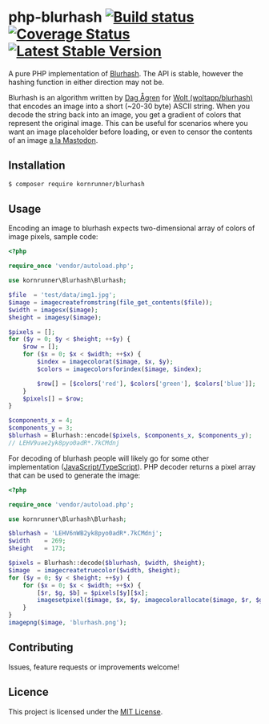 # php-blurhash [![Build status](https://ci.appveyor.com/api/projects/status/y6u407sdctv10xle/branch/master?svg=true)](https://ci.appveyor.com/project/kornrunner/php-blurhash/branch/master) [![Coverage Status](https://coveralls.io/repos/github/kornrunner/php-blurhash/badge.svg?branch=master)](https://coveralls.io/github/kornrunner/php-blurhash?branch=master) [![Latest Stable Version](https://poser.pugx.org/kornrunner/blurhash/v/stable)](https://packagist.org/packages/kornrunner/blurhash)

A pure PHP implementation of [Blurhash](https://github.com/woltapp/blurhash). The API is stable, however the hashing function in either direction may not be.

Blurhash is an algorithm written by [Dag Ågren](https://github.com/DagAgren) for [Wolt (woltapp/blurhash)](https://github.com/woltapp/blurhash) that encodes an image into a short (~20-30 byte) ASCII string. When you decode the string back into an image, you get a gradient of colors that represent the original image. This can be useful for scenarios where you want an image placeholder before loading, or even to censor the contents of an image [a la Mastodon](https://blog.joinmastodon.org/2019/05/improving-support-for-adult-content-on-mastodon/).

## Installation


```sh
$ composer require kornrunner/blurhash
```

## Usage

Encoding an image to blurhash expects two-dimensional array of colors of image pixels, sample code:

```php
<?php

require_once 'vendor/autoload.php';

use kornrunner\Blurhash\Blurhash;

$file  = 'test/data/img1.jpg';
$image = imagecreatefromstring(file_get_contents($file));
$width = imagesx($image);
$height = imagesy($image);

$pixels = [];
for ($y = 0; $y < $height; ++$y) {
    $row = [];
    for ($x = 0; $x < $width; ++$x) {
        $index = imagecolorat($image, $x, $y);
        $colors = imagecolorsforindex($image, $index);

        $row[] = [$colors['red'], $colors['green'], $colors['blue']];
    }
    $pixels[] = $row;
}

$components_x = 4;
$components_y = 3;
$blurhash = Blurhash::encode($pixels, $components_x, $components_y);
// LEHV9uae2yk8pyo0adR*.7kCMdnj
```

For decoding of blurhash people will likely go for some other implementation ([JavaScript/TypeScript](https://github.com/woltapp/blurhash/tree/master/TypeScript)).
PHP decoder returns a pixel array that can be used to generate the image:

```php
<?php

require_once 'vendor/autoload.php';

use kornrunner\Blurhash\Blurhash;

$blurhash = 'LEHV6nWB2yk8pyo0adR*.7kCMdnj';
$width    = 269;
$height   = 173;

$pixels = Blurhash::decode($blurhash, $width, $height);
$image  = imagecreatetruecolor($width, $height);
for ($y = 0; $y < $height; ++$y) {
    for ($x = 0; $x < $width; ++$x) {
        [$r, $g, $b] = $pixels[$y][$x];
        imagesetpixel($image, $x, $y, imagecolorallocate($image, $r, $g, $b));
    }
}
imagepng($image, 'blurhash.png');
```

## Contributing

Issues, feature requests or improvements welcome!

## Licence

This project is licensed under the [MIT License](LICENSE).
